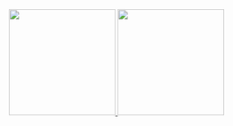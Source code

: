<div align="center">
<a href="https://github.com/laksa-ajaa">
  <img height="190em" src="https://github-readme-stats.vercel.app/api?username=laksa-ajaa&show_icons=true&theme=radical&hide_border=true"/>
  <img height="190em"  src="https://github-readme-stats.vercel.app/api/top-langs/?username=laksa-ajaa&layout=donut&theme=radical&hide_border=true"/>
</a>
</div>
